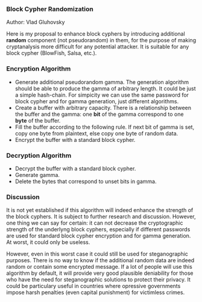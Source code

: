 ### Block Cypher Randomization

Author: Vlad Gluhovsky


Here is my proposal to enhance block cyphers by introducing additional **random** component (not pseudorandom) in them, for the purpose of making cryptanalysis more difficult for any potential attacker. It is suitable for any block cypher (BlowFish, Salsa, etc.).

### Encryption Algorithm

- Generate additional pseudorandom gamma. The generation algorithm should be able to produce the gamma of arbitrary length. It could be just a simple hash-chain. For simpicity we can use the same password for block cypher and for gamma generation, just different algorithms.
- Create a buffer with arbitrary capacity. There is a relationship between the buffer and the gamma: one **bit** of the gamma correspond to one **byte** of the buffer.
- Fill the buffer according to the following rule. If next bit of gamma is set, copy one byte from plaintext, else copy one byte of random data.
- Encrypt the buffer with a standard block cypher.

### Decryption Algorithm

- Decrypt the buffer with a standard block cypher.
- Generate gamma.
- Delete the bytes that correspond to unset bits in gamma.

### Discussion

It is not yet established if this algorithm will indeed enhance the strength of the block cyphers. It is subject to further research and discussion. However, one thing we can say for certain: it can not decrease the cryptographic strength of the underlyng block cyphers, especially if different passwords are used for standard block cypher encryption and for gamma generation. At worst, it could only be useless. 

However, even in this worst case it could still be used for steganographic purposes. There is no way to know if the additional random data are indeed random or contain some encrypted message. If a lot of people will use this algorithm by default, it will provide very good plausible deniability for those who have the need for steganographic solutions to protect their privacy. It could be particulary useful in countries where opressive governments impose harsh penalties (even capital punishment) for victimless crimes. 

